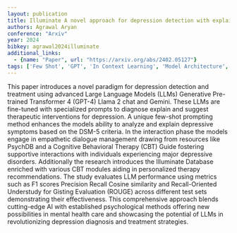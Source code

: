 ```yaml
---
layout: publication
title: Illuminate A novel approach for depression detection with explainable analysis and proactive therapy using prompt engineering
authors: Agrawal Aryan
conference: "Arxiv"
year: 2024
bibkey: agrawal2024illuminate
additional_links:
  - {name: "Paper", url: "https://arxiv.org/abs/2402.05127"}
tags: ['Few Shot', 'GPT', 'In Context Learning', 'Model Architecture', 'Pretraining Methods', 'Prompting', 'Reinforcement Learning', 'Transformer']
---
```

This paper introduces a novel paradigm for depression detection and treatment using advanced Large Language Models (LLMs) Generative Pre-trained Transformer 4 (GPT-4) Llama 2 chat and Gemini. These LLMs are fine-tuned with specialized prompts to diagnose explain and suggest therapeutic interventions for depression. A unique few-shot prompting method enhances the models ability to analyze and explain depressive symptoms based on the DSM-5 criteria. In the interaction phase the models engage in empathetic dialogue management drawing from resources like PsychDB and a Cognitive Behavioral Therapy (CBT) Guide fostering supportive interactions with individuals experiencing major depressive disorders. Additionally the research introduces the Illuminate Database enriched with various CBT modules aiding in personalized therapy recommendations. The study evaluates LLM performance using metrics such as F1 scores Precision Recall Cosine similarity and Recall-Oriented Understudy for Gisting Evaluation (ROUGE) across different test sets demonstrating their effectiveness. This comprehensive approach blends cutting-edge AI with established psychological methods offering new possibilities in mental health care and showcasing the potential of LLMs in revolutionizing depression diagnosis and treatment strategies.
